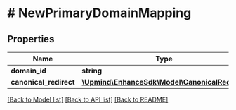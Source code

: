 # # NewPrimaryDomainMapping

## Properties

Name | Type | Description | Notes
------------ | ------------- | ------------- | -------------
**domain_id** | **string** |  |
**canonical_redirect** | [**\Upmind\EnhanceSdk\Model\CanonicalRedirect**](CanonicalRedirect.md) |  | [optional]

[[Back to Model list]](../../README.md#models) [[Back to API list]](../../README.md#endpoints) [[Back to README]](../../README.md)
